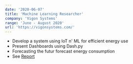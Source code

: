 ```yaml
---
date: '2020-06-07'
title: 'Machine Learning Researcher'
company: 'Vigon Systems'
range: 'June - August 2020'
url: 'https://vigonsystems.com/'
---
```


- Develop a system using IoT n' ML for efficient energy use
- Present Dashboards using Dash.py
- Forecasting the futur forecast energy consumption
- See [Report](https://colab.research.google.com/drive/1tUUC_yyilbdGq81oYuYPJdX0sdDXMBa6?usp=sharing)
